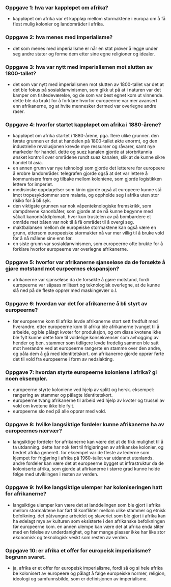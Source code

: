 ### Oppgave 1: hva var kappløpet om afrika?
- kappløpet om afrika var et kappløp mellom stormaktene i europa om å få flest mulig kolonier og landområder i afrika.

### Oppgave 2: hva menes med imperialisme?
- det som menes med imperialisme er når en stat prøver å legge under seg andre stater og forme dem etter sine egne religioner og
    idealer.

### Oppgave 3: hva var nytt med imperialismen mot slutten av 1800-tallet?
- det som var nytt med imperialismen mot slutten av 1800-tallet var det at det ble fokus på sosialdarwinismen, som gikk ut på at
    i naturen var det kamper om tisltedeværelse, og de som var best egnet kom ut vinnende. dette ble da brukt for å forklare 
    hvorfor europeerne var mer avansert enn afrikanerne, og at hvite mennesker dermed var overlegne andre raser.

### Oppgave 4: hvorfor startet kappløpet om afrika i 1880-årene?
- kappløpet om afrika startet i 1880-årene, pga. flere ulike grunner. den første grunnen er det at handelen på 1800-tallet økte
    enormt, og den industrielle revolusjonen krevde mye ressurser og råvarer, samt nye markeder for handel. dette og suez kanalen
    gjorde at storbritannia ønsket kontroll over områdene rundt suez kanalen, slik at de kunne sikre handel til asia.
- en annen grunn var nye teknologi som gjorde det letterere for europeere å erobre landområder. telegrafen gjorde også at det var
    lettere å kommunisere frem og tilbake mellom koloniene, som gjorde logistikken lettere for imperiet.
- medisinske oppdagelser som kinin gjorde også at europeere kunne stå imot tropesykdommer som malaria, og oppholde seg i afrika
    uten stor risiko for å bli syk.
- den viktigste grunnen var nok våpenteknologiske fremskrikk, som dampdrevne kanonbåter, som gjorde at de nå kunne begynne med
    såkalt kanonbåtdiplomati, hvor kun trustelen av på bombardere et område met båten var nok til å få området til å overgi seg.
- maktbalansen mellom de europeiske stormaktene kan også være en grunn, ettersom europeeiske stormakter nå var mer villig til å
    bruke vold for å nå målene sine enn før.
- en siste grunn var sosialdarwinismen, som europeerne ofte brukte for å forklare hvorfor europeerne var overlegne afrikanerne.

### Oppgave 5: hvorfor var afrikanerne sjanseløse da de forsøkte å gjøre motstand mot eurpeernes ekspansjon?
- afrikanerne var sjanseløse da de forsøkte å gjøre motstand, fordi europeerne var såpass militært og teknologisk overlegne, at de
    kunne slå ned på de fleste opprør med maskingevær o.l.

### Oppgave 6: hvordan var det for afrikanerne å bli styrt av europeerne?
- før europeerne kom til afrika levde afrikanerne stort sett fredfult med hverandre. etter europeerne kom til afrika ble 
    afrikanerne tvunget til å arbeide, og ble pålagt kvoter for produksjon, og om disse kvotene ikke ble fylt kunne dette føre til
    voldelige konsekvenser som avhogging av hender og ben. stammer som tidligere levde fredelig sammen ble satt mot hverandre ved
    at europeerne rangerte en stamme over den andre, og påla dem å gå med identitetskort. om afrikanerne gjorde opprør førte det
    til vold fra europeerne i form av nedslakting.

### Oppgave 7: hvordan styrte europeerne koloniene i afrika? gi noen eksempler.
- europeerne styrte koloniene ved hjelp av splitt og hersk. eksempel: rangering av stammer og pålagte identitetskort.
- europeerne tvang afrikanerne til arbeid ved hjelp av kvoter og trussel av vold om kvotene ikke ble fylt.
- europeerne slo ned på alle opprør med vold.

### Oppgave 8: hvilke langsiktige fordeler kunne afrikanerne ha av europeernes nærvær?
- langsiktige fordeler for afrikanerne kan være det at de fikk mulighet til å ta utdanning. dette har nok ført til frigjøringen
    av afrikanske kolonier, og bedret afrika generelt. for eksempel var de fleste av lederne som kjempet for frigjøring i
    afrika på 1960-tallet var utdannet utenlands. andre fordeler kan være det at europeerne bygget ut infrastruktur da de
    koloniserte afrika, som gjorde at afirkanerne i større grad kunne holde følge med utviklingen i resten av verden.

### Oppgave 9: hvilke langsiktige ulemper har koloniseringen hatt for afrikanerne?
- langsiktige ulemper kan være det at landdelingen som ble gjort i afrika mellom stormaktene har ført til konflikter mellom
    ulike stammer og etnisk befolkning. det påtvungne arbeidet og slaveriet som ble gjort i afrika kan ha ødelagt mye av 
    kulturen som eksisterte i den afrikanske befolkningen før europeerne kom. en annen ulempe kan være det at afrika enda sliter
    med en følelse av underdanighet, og har mange plasser ikke har like stor økonomisk og teknologisk veskt som resten av verden.

### Oppgave 10: er afrika et offer for europeisk imperialisme? begrunn svaret.
- ja, afrika er et offer for europeisk imperialisme, fordi så og si hele afrika be kolonisert av europeere og pålagt å følge
    europeiske normer, religion, ideologi og samfunnsbilde, som er definisjonen av imperialisme.

